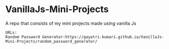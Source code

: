 # VanillaJs-Mini-Projects
A repo that consists of my mini projects made using vanilla Js

```
URLs:
Random Password Generator:https://gayatri-kumari.github.io/VanillaJs-Mini-Projects/random_password_generator/

